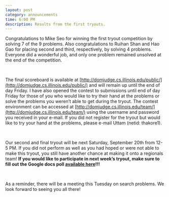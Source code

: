 ```yaml
---
layout: post
category: announcements
time: 6:00 PM
description: Results from the first tryouts.
---
```


Congratulations to Mike Seo for winning the first tryout competition by solving 
7 of the 9 problems. Also congratulations to Ruihan Shan and Hao Gao for 
placing second and third, respectively, by solving 4 problems. Everyone did a 
wonderful job, and only one problem remained unsolved at the end of the 
competition.

<br>

The final scoreboard is available at [http://domjudge.cs.illinois.edu/public/](http://domjudge.cs.illinois.edu/public/) 
and will remain up until the end of day Friday. I have also opened the contest 
to submissions until end of day Friday for those of you who would like to try 
their hand at the problems or solve the problems you weren’t able to get 
during the tryout. The contest environment can be accessed at 
[http://domjudge.cs.illinois.edu/team/](http://domjudge.cs.illinois.edu/team/) 
using the username and password you received in your e-mail. If you did not 
register for the tryout but would like to try your hand at the problems, 
please e-mail Uttam (netid: thakore1).

<br>

Our second and final tryout will be next Saturday, September 20th from 12-5 PM. 
If you did not perform as well as you had hoped or were not able to make this 
tryout, you still have another chance at making it onto a regionals team! **If 
you would like to participate in next week’s tryout, make sure to fill out the 
Google docs poll [available here](https://docs.google.com/forms/d/1qi1LQvW7qnh3lHmWqdO4xU-P1M0Zd5_iWEUWv589FUg/viewform?usp=send_form)!!!**

<br>

As a reminder, there will be a meeting this Tuesday on search problems. We look 
forward to seeing you all there!
